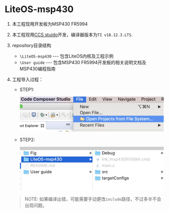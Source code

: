 # LiteOS-msp430

1. 本工程现用开发板为MSP430 FR5994

2. 本工程现用[CCS stuido](http://www.ti.com/tool/CCSTUDIO)开发，编译器版本为`TI v18.12.3.LTS`.

3. repository目录结构

   - `\LiteOS-msp430` --- 包含LiteOS内核及工程示例
   - `\User guide` --- 包含MSP430 FR5994开发板的相关说明文档及MSP430编程指南

4. 工程导入过程：

   - STEP1:

     ![step1](./Fig/step1.jpg)

   - STEP2:

     ![step2](./Fig/step2.jpg)

   > NOTE: 如果编译出错，可能需要手动更改`include`路径，不过多半不会出现问题。